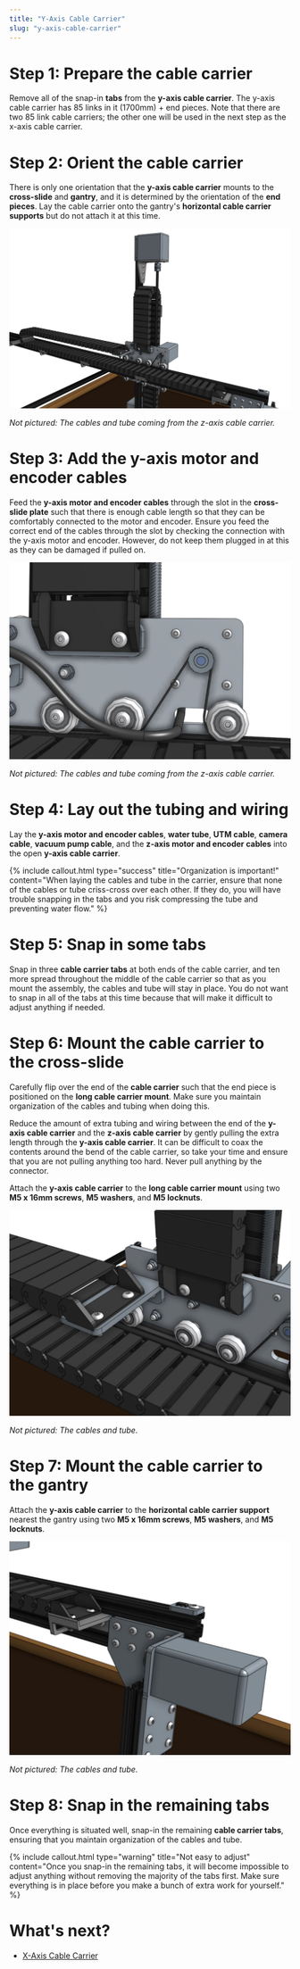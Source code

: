 ```yaml
---
title: "Y-Axis Cable Carrier"
slug: "y-axis-cable-carrier"
---
```



# Step 1: Prepare the cable carrier

Remove all of the snap-in **tabs** from the **y-axis cable carrier**. The y-axis cable carrier has 85 links in it (1700mm) + end pieces. Note that there are two 85 link cable carriers; the other one will be used in the next step as the x-axis cable carrier.

# Step 2: Orient the cable carrier

There is only one orientation that the **y-axis cable carrier** mounts to the **cross-slide** and **gantry**, and it is determined by the orientation of the **end pieces**. Lay the cable carrier onto the gantry's **horizontal cable carrier supports** but do not attach it at this time.

![ycc.JPG](_images/ycc.JPG)

_Not pictured: The cables and tube coming from the z-axis cable carrier._



# Step 3: Add the y-axis motor and encoder cables

Feed the **y-axis motor and encoder cables** through the slot in the **cross-slide plate** such that there is enough cable length so that they can be comfortably connected to the motor and encoder. Ensure you feed the correct end of the cables through the slot by checking the connection with the y-axis motor and encoder. However, do not keep them plugged in at this as they can be damaged if pulled on.

![ycables.JPG](_images/ycables.JPG)

_Not pictured: The cables and tube coming from the z-axis cable carrier._



# Step 4: Lay out the tubing and wiring

Lay the **y-axis motor and encoder cables**, **water tube**, **UTM cable**, **camera cable**, **vacuum pump cable**, and the **z-axis motor and encoder cables** into the open **y-axis cable carrier**.

{%
include callout.html
type="success"
title="Organization is important!"
content="When laying the cables and tube in the carrier, ensure that none of the cables or tube criss-cross over each other. If they do, you will have trouble snapping in the tabs and you risk compressing the tube and preventing water flow."
%}



# Step 5: Snap in some tabs

Snap in three **cable carrier tabs** at both ends of the cable carrier, and ten more spread throughout the middle of the cable carrier so that as you mount the assembly, the cables and tube will stay in place. You do not want to snap in all of the tabs at this time because that will make it difficult to adjust anything if needed.

# Step 6: Mount the cable carrier to the cross-slide

Carefully flip over the end of the **cable carrier** such that the end piece is positioned on the **long cable carrier mount**. Make sure you maintain organization of the cables and tubing when doing this.


Reduce the amount of extra tubing and wiring between the end of the **y-axis cable carrier** and the **z-axis cable carrier** by gently pulling the extra length through the **y-axis cable carrier**. It can be difficult to coax the contents around the bend of the cable carrier, so take your time and ensure that you are not pulling anything too hard. Never pull anything by the connector.


Attach the **y-axis cable carrier** to the **long cable carrier mount** using two **M5 x 16mm screws**, **M5 washers**, and **M5 locknuts**.

![attach y cc.JPG](_images/attach_y_cc.JPG)

_Not pictured: The cables and tube._



# Step 7: Mount the cable carrier to the gantry

Attach the **y-axis cable carrier** to the **horizontal cable carrier support** nearest the gantry using two **M5 x 16mm screws**, **M5 washers**, and **M5 locknuts**.

![install y cc 2.JPG](_images/install_y_cc_2.JPG)

_Not pictured: The cables and tube._



# Step 8: Snap in the remaining tabs

Once everything is situated well, snap-in the remaining **cable carrier tabs**, ensuring that you maintain organization of the cables and tube.

{%
include callout.html
type="warning"
title="Not easy to adjust"
content="Once you snap-in the remaining tabs, it will become impossible to adjust anything without removing the majority of the tabs first. Make sure everything is in place before you make a bunch of extra work for yourself."
%}





# What's next?

 * [X-Axis Cable Carrier](x-axis-cable-carrier.md)
